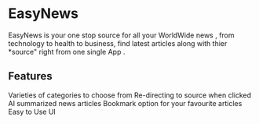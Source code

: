 # EasyNews

EasyNews is your one stop source for all your WorldWide news , from technology to health to business, find latest articles along with thier *source" right from one single App .

## Features

Varieties of categories to choose from
Re-directing to source when clicked
AI summarized news articles 
Bookmark option for your favourite articles
Easy to Use UI 



